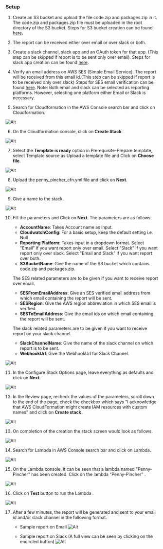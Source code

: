 ### Setup

1. Create an S3 bucket and upload the file code.zip and packages.zip in it. The code.zip and packages.zip file must be uploaded in the root directory of the S3 bucket. Steps for S3 bucket creation can be found [here](docs/s3_creation.md).
2. The report can be received either over email or over slack or both.
3. Create a slack channel, slack app and an OAuth token for that app. (This step can be skipped if report is to be sent only over email). Steps for slack app creation can be found [here](docs/slack_app_creation.md).
4. Verify an email address on AWS SES (Simple Email Service). The report will be received from this email id.(This step can be skipped if report is to be received only over slack) Steps for SES email verification can be found [here](https://docs.aws.amazon.com/ses/latest/DeveloperGuide/verify-email-addresses-procedure.html).
Note: Both email and slack can be selected as reporting platforms. However, selecting one platform either Email or Slack is necessary.

5. Search for Cloudformation in the AWS Console search bar and click on Cloudformation. 

![Alt](/docs/images/main/navigate_to_cloudformation_5.png)

6. On the Cloudformation console, click on **Create Stack**. 

![Alt](/docs/images/main/cloudformation_create_stack_6.png)

7. Select the **Template is ready** option in Prerequisite-Prepare template, select Template source as Upload a template file and Click on **Choose file**.

![Alt](/docs/images/main/cloudformation_choose_template_file_7.png)

8. Upload the penny_pincher_cfn.yml file and click on **Next**.

![Alt](/docs/images/main/upload_template_click_next_8.png)

9. Give a name to the stack. 

![Alt](/docs/images/main/stack_name_9.png)

10. Fill the parameters and Click on **Next**. The parameters are as follows: 
    * **AccountName**: Takes Account name as input.
    * **CloudwatchConfig**: For a basic setup, keep the default setting i.e. Null
    * **Reporting Platform**: Takes input in a dropdown format. Select "Email" if you want report only over email. Select "Slack" if you want report only over slack. Select "Email and Slack" if you want report over both.
    * **S3BucketName**: Give the name of the S3 bucket which contains code.zip and packages.zip.

    The SES related parameters are to be given if you want to receive report over email.

    * **SESFromEmailAddress**: Give an SES verified email address from which email containing the report will be sent.
    * **SESRegion**: Give the AWS region abbreviation in which SES email is verified.
    * **SESToEmailAddress**: Give the email ids on which email containing the report will be sent.

    The slack related parameters are to be given if you want to receive report on your slack channel.

    * **SlackChannelName**: Give the name of the slack channel on which report is to be sent.
    * **WebhookUrl**: Give the WebhookUrl for Slack Channel.

![Alt](/docs/images/main/parameters_10.png)

11. In the Configure Stack Options page, leave everything as defaults and click on **Next**.

![Alt](/docs/images/main/configure_stack_options_11.png)

12. In the Review page, recheck the values of the parameters, scroll down to the end of the page, check the checkbox which says "I acknowledge that AWS CloudFormation might create IAM resources with custom names" and click on **Create stack** .

![Alt](/docs/images/main/final_create_stack_12.png)

13. On completion of the creation the stack screen would look as follows.

![Alt](/docs/images/main/creation_complete_13.png)

14. Search for Lambda in AWS Console search bar and click on Lambda.

![Alt](/docs/images/main/search_for_lambda_14.png)

15. On the Lambda console, it can be seen that a lambda named "Penny-Pincher" has been created. Click on the lambda "Penny-Pincher" .

![Alt](/docs/images/main/penny_pincher_lambda_created_15.png)

16. Click on **Test** button to run the Lambda .

![Alt](/docs/images/main/testing_the_lambda_16.png)

17. After a few minutes, the report will be generated and sent to your email id and/or slack channel in the following format.

    * Sample report on Email
    ![Alt](/docs/images/main/sample_email_report.png)

    * Sample report on Slack (A full view can be seen by clicking on the encircled button)
    ![Alt](/docs/images/main/sample_slack_report.png)